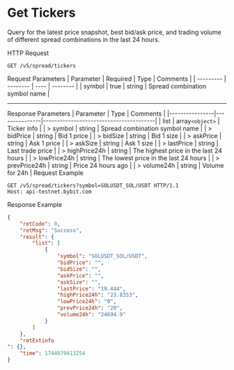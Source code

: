 # Get Tickers
Query for the latest price snapshot, best bid/ask price, and trading volume of different spread combinations in the last 24 hours.


HTTP Request
```http
GET /v5/spread/tickers
```

Request Parameters
| Parameter | Required | Type | Comments |
| --------- | -------- | ---- | -------- |
| symbol | true | string | Spread combination symbol name |

---


Response Parameters
| Parameter      | Type          | Comments                               |
|----------------|---------------|----------------------------------------|
| list           | array`<object>` | Ticker info                            |
| > symbol       | string        | Spread combination symbol name         |
| > bidPrice     | string        | Bid 1 price                            |
| > bidSize      | string        | Bid 1 size                             |
| > askPrice     | string        | Ask 1 price                            |
| > askSize      | string        | Ask 1 size                             |
| > lastPrice    | string        | Last trade price                       |
| > highPrice24h | string        | The highest price in the last 24 hours |
| > lowPrice24h  | string        | The lowest price in the last 24 hours  |
| > prevPrice24h | string        | Price 24 hours ago                     |
| > volume24h    | string        | Volume for 24h                         |
Request Example
```http
GET /v5/spread/tickers?symbol=SOLUSDT_SOL/USDT HTTP/1.1
Host: api-testnet.bybit.com
```

Response Example
```json
{
    "retCode": 0,
    "retMsg": "Success",
    "result": {
        "list": [
            {
                "symbol": "SOLUSDT_SOL/USDT",
                "bidPrice": "",
                "bidSize": "",
                "askPrice": "",
                "askSize": "",
                "lastPrice": "19.444",
                "highPrice24h": "23.8353",
                "lowPrice24h": "0",
                "prevPrice24h": "20",
                "volume24h": "24694.9"
            }
        ]
    },
    "retExtinfo
": {},
    "time": 1744079413254
}
```

